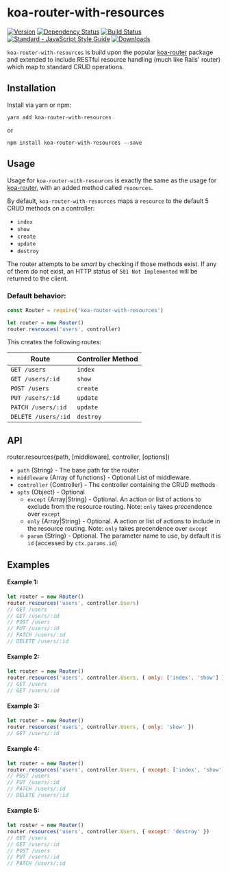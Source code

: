 # koa-router-with-resources

[![Version](https://img.shields.io/npm/v/koa-router-with-resources.svg?style=flat-square)](https://www.npmjs.com/package/koa-router-with-resources)
[![Dependency Status](https://img.shields.io/david/venables/koa-router-with-resources.svg?style=flat-square)](https://david-dm.org/venables/koa-router-with-resources)
[![Build Status](https://img.shields.io/travis/venables/koa-router-with-resources/master.svg?style=flat-square)](https://travis-ci.org/venables/koa-router-with-resources)
[![Standard - JavaScript Style Guide](https://img.shields.io/badge/code%20style-standard-brightgreen.svg)](http://standardjs.com/)
[![Downloads](https://img.shields.io/npm/dm/koa-router-with-resources.svg?style=flat-square)](https://www.npmjs.com/package/koa-router-with-resources)

`koa-router-with-resources` is build upon the popular [koa-router](https://github.com/alexmingoia/koa-router/tree/master/) package
and extended to include RESTful resource handling (much like Rails' router) which map to standard CRUD operations.

## Installation

Install via yarn or npm:

```
yarn add koa-router-with-resources
```

or

```
npm install koa-router-with-resources --save
```

## Usage

Usage for `koa-router-with-resources` is exactly the same as the usage for [koa-router](https://github.com/alexmingoia/koa-router/tree/master/),
with an added method called `resources`.

By default, `koa-router-with-resources` maps a `resource` to the default 5 CRUD methods on a controller:

* `index`
* `show`
* `create`
* `update`
* `destroy`

The router attempts to be *smart* by checking if those methods exist. If any of them do not exist,
an HTTP status of `501 Not Implemented` will be returned to the client.
### Default behavior:

```js
const Router = require('koa-router-with-resources')

let router = new Router()
router.resrouces('users', controller)
```

This creates the following routes:

| Route               | Controller Method  |
|---------------------|--------------------|
| `GET /users`        | `index`            |
| `GET /users/:id`    | `show`             |
| `POST /users`       | `create`           |
| `PUT /users/:id`    | `update`           |
| `PATCH /users/:id`  | `update`           |
| `DELETE /users/:id` | `destroy`          |

## API

router.resources(path, [middleware], controller, [options])

* `path` {String} - The base path for the router
* `middleware` {Array of functions} - Optional List of middleware.
* `controller` {Controller} - The controller containing the CRUD methods
* `opts` {Object} - Optional
    * `except` {Array|String} - Optional. An action or list of actions to exclude from the resource routing. Note: `only` takes precendence over `except`
    * `only` {Array|String} - Optional. A action or list of actions to include in the resource routing. Note: `only` takes precendence over `except`
    * `param` {String} - Optional. The parameter name to use, by default it is `id` (accessed by `ctx.params.id`)

## Examples

#### Example 1:

```js
let router = new Router()
router.resources('users', controller.Users)
// GET /users
// GET /users/:id
// POST /users
// PUT /users/:id
// PATCH /users/:id
// DELETE /users/:id
```

#### Example 2:

```js
let router = new Router()
router.resources('users', controller.Users, { only: ['index', 'show'] })
// GET /users
// GET /users/:id
```

#### Example 3:

```js
let router = new Router()
router.resources('users', controller.Users, { only: 'show' })
// GET /users/:id
```

#### Example 4:

```js
let router = new Router()
router.resources('users', controller.Users, { except: ['index', 'show'] })
// POST /users
// PUT /users/:id
// PATCH /users/:id
// DELETE /users/:id
```

#### Example 5:

```js
let router = new Router()
router.resources('users', controller.Users, { except: 'destroy' })
// GET /users
// GET /users/:id
// POST /users
// PUT /users/:id
// PATCH /users/:id
```
